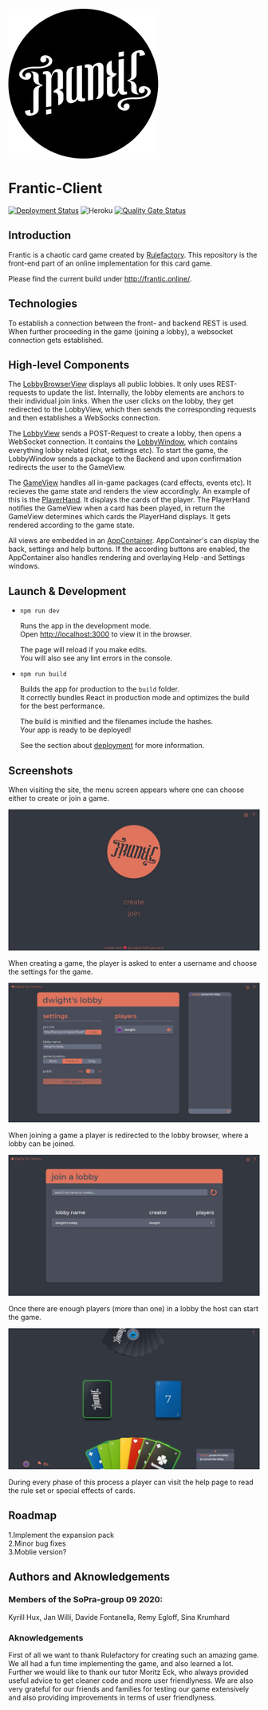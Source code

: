 ![Logo](src/assets/frantic/logo-hollow.svg)

# Frantic-Client
[![Deployment Status](https://github.com/soprafs20-group09/frantic-client/workflows/Deploy%20Project/badge.svg)](https://github.com/soprafs20-group09/frantic-client/actions)
![Heroku](https://heroku-badge.herokuapp.com/?app=sopra-fs20-group-09-client)
[![Quality Gate Status](https://sonarcloud.io/api/project_badges/measure?project=soprafs20-group09_frantic-client&metric=alert_status)](https://sonarcloud.io/dashboard?id=soprafs20-group09_frantic-client)

## Introduction

Frantic is a chaotic card game created by [Rulefactory](https://rulefactory.ch). This repository is the front-end part of an online implementation for this card game. 

Please find the current build under http://frantic.online/.

## Technologies

To establish a connection between the front- and backend REST is used. When further proceeding in the game (joining a lobby), a websocket connection gets established.

## High-level Components

The [LobbyBrowserView](src/components/views/LobbyBrowserView.js) displays all public lobbies. It only uses REST-requests to update the list. Internally, the lobby elements are anchors to their individual join links. When the user clicks on the lobby, they get redirected to the LobbyView, which then sends the corresponding requests and then establishes a WebSocks connection.

The [LobbyView](src/components/views/LobbyView.js) sends a POST-Request to create a lobby, then opens a WebSocket connection. It contains the [LobbyWindow](src/components/ui/lobby/LobbyWindow.js), which contains everything lobby related (chat, settings etc). To start the game, the LobbyWindow sends a package to the Backend and upon confirmation redirects the user to the GameView.

The [GameView](src/components/views/GameView.js) handles all in-game packages (card effects, events etc). It recieves the game state and renders the view accordingly. An example of this is the [PlayerHand](src/components/ui/ingame/PlayerHand.js). It displays the cards of the player. The PlayerHand notifies the GameView when a card has been played, in return the GameView determines which cards the PlayerHand displays. It gets rendered according to the game state. 

All views are embedded in an [AppContainer](src/components/ui/AppContainer.js). AppContainer's can display the back, settings and help buttons. If the according buttons are enabled, the AppContainer also handles rendering and overlaying Help -and Settings windows.

## Launch & Development

* `npm run dev`

  Runs the app in the development mode.<br />
  Open [http://localhost:3000](http://localhost:3000) to view it in the browser.

  The page will reload if you make edits.<br />
  You will also see any lint errors in the console.

* `npm run build`

  Builds the app for production to the `build` folder.<br />
  It correctly bundles React in production mode and optimizes the build for the best performance.

  The build is minified and the filenames include the hashes.<br />
  Your app is ready to be deployed!

  See the section about [deployment](https://facebook.github.io/create-react-app/docs/deployment) for more information.
  
 ## Screenshots
  
 When visiting the site, the menu screen appears where one can choose either to create or join a game. 
  
 ![alt text](markdown/main_menu.jpg)
  
 When creating a game, the player is asked to enter a username and choose the settings for the game.
  
 ![alt text](markdown/lobby-host.jpg)
  
 When joining a game a player is redirected to the lobby browser, where a lobby can be joined.
  
 ![alt text](markdown/lobby-browser.jpg)
  
 Once there are enough players (more than one) in a lobby the host can start the game.
  
 ![alt text](markdown/ingame.jpg)
  
 During every phase of this process a player can visit the help page to read the rule set or special effects of cards.
  
 ## Roadmap
  
 1.Implement the expansion pack  
 2.Minor bug fixes   
 3.Moblie version?
  
 ## Authors and Aknowledgements
  
 ### Members of the SoPra-group 09 2020:
  
 Kyrill Hux, Jan Willi, Davide Fontanella, Remy Egloff, Sina Krumhard
  
 ### Aknowledgements
  
First of all we want to thank Rulefactory for creating such an amazing game. We all had a fun time implementing the game, and also learned a lot.  
Further we would like to thank our tutor Moritz Eck, who always provided useful advice to get cleaner code and more user friendlyness. We are also very grateful for our friends and families for testing our game extensively and also providing improvements in terms of user friendlyness.
